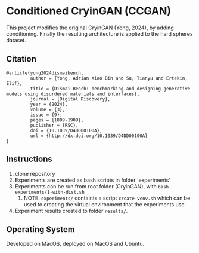 # Conditioned CryinGAN (CCGAN)

This project modifies the original CryinGAN (Yong, 2024), by adding conditioning. Finally the resulting architecture is applied to the hard spheres dataset.

## Citation
```
@article{yong2024dismaibench,
         author = {Yong, Adrian Xiao Bin and Su, Tianyu and Ertekin, Elif},
         title = {Dismai-Bench: benchmarking and designing generative models using disordered materials and interfaces},
         journal = {Digital Discovery},
         year = {2024},
         volume = {3},
         issue = {9},
         pages = {1889-1909},
         publisher = {RSC},
         doi = {10.1039/D4DD00100A},
         url = {http://dx.doi.org/10.1039/D4DD00100A}
}
```

## Instructions

1. clone repository
2. Experiments are created as bash scripts in folder 'experiments'
3. Experiments can be run from root folder (CryinGAN), with ``bash experiments/1-with-dist.sh``
   1. NOTE: ``experiments/`` containts a script ``create-venv.sh`` which can be used to creating the virtual environment that the experiments use.
4. Experiment results created to folder ``results/``.



## Operating System

Developed on MacOS, deployed on MacOS and Ubuntu.